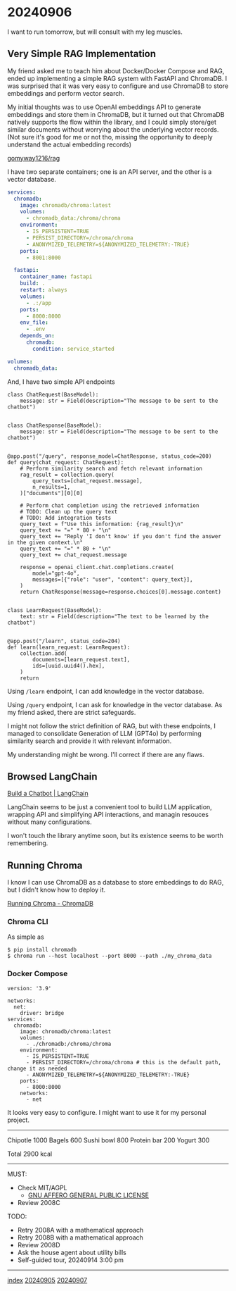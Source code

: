 <head><meta name="viewport" content="width=device-width, initial-scale=1.0, user-scalable=yes" /><meta charset="UTF-8"></head>

# 20240906

I want to run tomorrow, but will consult with my leg muscles.

## Very Simple RAG Implementation

My friend asked me to teach him about Docker/Docker Compose and RAG, ended up implementing a simple RAG system with FastAPI and ChromaDB. I was surprised that it was very easy to configure and use ChromaDB to store embeddings and perform vector search.

My initial thoughts was to use OpenAI embeddings API to generate embeddings and store them in ChromaDB, but it turned out that ChromaDB natively supports the flow within the library, and I could simply store/get similar documents without worrying about the underlying vector records. (Not sure it\'s good for me or not tho, missing the opportunity to deeply understand the actual embedding records)

[gomyway1216/rag](https://github.com/gomyway1216/rag)

I have two separate containers; one is an API server, and the other is a vector database.

```compose.yaml
services:
  chromadb:
    image: chromadb/chroma:latest
    volumes:
      - chromadb_data:/chroma/chroma
    environment:
      - IS_PERSISTENT=TRUE
      - PERSIST_DIRECTORY=/chroma/chroma
      - ANONYMIZED_TELEMETRY=${ANONYMIZED_TELEMETRY:-TRUE}
    ports:
      - 8001:8000

  fastapi:
    container_name: fastapi
    build: .
    restart: always
    volumes:
      - .:/app
    ports:
      - 8000:8000
    env_file:
      - .env
    depends_on:
      chromadb:
        condition: service_started

volumes:
  chromadb_data:
```

And, I have two simple API endpoints

```
class ChatRequest(BaseModel):
    message: str = Field(description="The message to be sent to the chatbot")


class ChatResponse(BaseModel):
    message: str = Field(description="The message to be sent to the chatbot")


@app.post("/query", response_model=ChatResponse, status_code=200)
def query(chat_request: ChatRequest):
    # Perform similarity search and fetch relevant information
    rag_result = collection.query(
        query_texts=[chat_request.message],
        n_results=1,
    )["documents"][0][0]

    # Perform chat completion using the retrieved information
    # TODO: Clean up the query text
    # TODO: Add integration tests
    query_text = f"Use this information: {rag_result}\n"
    query_text += "=" * 80 + "\n"
    query_text += "Reply 'I don't know' if you don't find the answer in the given context.\n"
    query_text += "=" * 80 + "\n"
    query_text += chat_request.message

    response = openai_client.chat.completions.create(
        model="gpt-4o",
        messages=[{"role": "user", "content": query_text}],
    )
    return ChatResponse(message=response.choices[0].message.content)


class LearnRequest(BaseModel):
    text: str = Field(description="The text to be learned by the chatbot")


@app.post("/learn", status_code=204)
def learn(learn_request: LearnRequest):
    collection.add(
        documents=[learn_request.text],
        ids=[uuid.uuid4().hex],
    )
    return
```

Using `/learn` endpoint, I can add knowledge in the vector database.

Using `/query` endpoint, I can ask for knowledge in the vector database. As my friend asked, there are strict safeguards.

I might not follow the strict definition of RAG, but with these endpoints, I managed to consolidate Generation of LLM (GPT4o) by performing similarity search and provide it with relevant information.

My understanding might be wrong. I\'ll correct if there are any flaws.

## Browsed LangChain

[Build a Chatbot | LangChain](https://python.langchain.com/v0.2/docs/tutorials/chatbot/)

LangChain seems to be just a convenient tool to build LLM application, wrapping API and simplifying API interactions, and managin resouces without many configurations.

I won\'t touch the library anytime soon, but its existence seems to be worth remembering.

## Running Chroma

I know I can use ChromaDB as a database to store embeddings to do RAG, but I didn\'t know how to deploy it.

[Running Chroma - ChromaDB](https://cookbook.chromadb.dev/running/running-chroma/)

### Chroma CLI

As simple as

```
$ pip install chromadb
$ chroma run --host localhost --port 8000 --path ./my_chroma_data
```

### Docker Compose

```
version: '3.9'

networks:
  net:
    driver: bridge
services:
  chromadb:
    image: chromadb/chroma:latest
    volumes:
      - ./chromadb:/chroma/chroma
    environment:
      - IS_PERSISTENT=TRUE
      - PERSIST_DIRECTORY=/chroma/chroma # this is the default path, change it as needed
      - ANONYMIZED_TELEMETRY=${ANONYMIZED_TELEMETRY:-TRUE}
    ports:
      - 8000:8000
    networks:
      - net
```

It looks very easy to configure. I might want to use it for my personal project.

---

Chipotle 1000
Bagels 600
Sushi bowl 800
Protein bar 200
Yogurt 300

Total 2900 kcal

---

MUST:

- Check MIT/AGPL
	- [GNU AFFERO GENERAL PUBLIC LICENSE](https://www.gnu.org/licenses/agpl-3.0.html)
- Review 2008C

TODO:

- Retry 2008A with a mathematical approach
- Retry 2008B with a mathematical approach
- Review 2008D
- Ask the house agent about utility bills
- Self-guided tour, 20240914 3:00 pm

---

[index](../../index.html)
[20240905](20240905.html)
[20240907](20240907.html)

